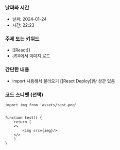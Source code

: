 ### 날짜와 시간

- 날짜: 2024-01-24
- 시간: 22:23

### 주제 또는 키워드
- [[React]]
- JSX에서 이미지 로드

### 간단한 내용
- import 사용해서 불러오기 [[React Deploy]]랑 상관 있음

### 코드 스니펫 (선택)

```JSX
import img from 'assets/test.png'


function test() {
	return (
	<>
		<img src={img}/>
	</>
	)
}
```
